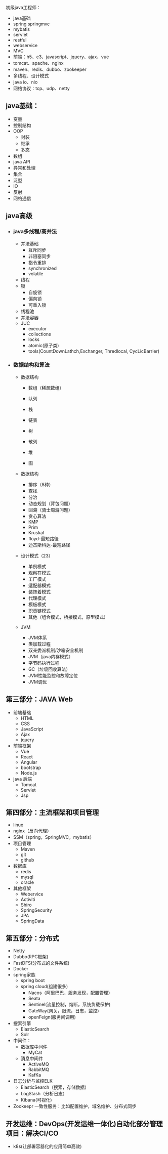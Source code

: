初级java工程师：

- java基础
- spring springmvc
- mybatis
- servlet
- restful
- webservice
- MVC
- 前端：h5、c3、javascript、jquery、ajax、vue
- tomcat、apache、nginx
- maven、redis、dubbo、zookeeper
- 多线程、设计模式
- java io、nio
- 网络协议：tcp、udp、netty

## java基础：

- 变量
- 控制结构
- OOP
  - 封装
  - 继承
  - 多态
- 数组
- java API
- 异常和处理
- 集合
- 泛型
- IO
- 反射
- 网络通信

## java高级

- ### java多线程/高并法

  - 并法基础
    - 互斥同步
    - 非阻塞同步
    - 指令重排
    - synchronized
    - volatile
  - 线程
  - 锁
    - 自旋锁
    - 偏向锁
    - 可重入锁
  - 线程池
  - 并法容器
  - JUC
    - executor
    - collections
    - locks
    - atomic(原子类)
    - tools(CountDownLathch,Exchanger, Thredlocal, CycLicBarrier)

- ### 数据结构和算法

  - 数据结构

    - 数组（稀疏数组）
    - 队列

    - 栈
    - 链表
    - 树
    - 散列
    - 堆
    - 图

  - 数据结构

    - 排序（8种）
    - 查找
    - 分治
    - 动态规划（背包问题）
    - 回溯（骑士周游问题）
    - 贪心算法
    - KMP
    - Prim
    - Kruskal
    - floyd-最短路径
    - 迪杰斯科达-最短路径

  - 设计模式（23）

    - 单例模式
    - 观察在模式
    - 工厂模式
    - 适配器模式
    - 装饰着模式
    - 代理模式
    - 模板模式
    - 职责链模式
    - 其他（组合模式，桥接模式，原型模式）

  - JVM

    - JVM体系
    - 类加载过程
    - 双亲委派机制/沙箱安全机制
    - JVM（java内存模式）
    - 字节码执行过程
    - GC（垃圾回收算法）
    - JVM性能监控和故障定位
    - JVM调优

## 第三部分：JAVA Web

- 前端基础
  - HTML
  - CSS
  - JavaScript
  - Ajax
  - jquery
- 前端框架
  - Vue
  - React
  - Angular
  - bootstrap
  - Node.js
- java 后端
  - Tomcat
  - Servlet
  - Jsp

## 第四部分：主流框架和项目管理

- linux
- nginx（反向代理）
- SSM（spring，SpringMVC，mybatis）
- 项目管理
  - Maven
  - git
  - github
- 数据库
  - redis
  - mysql
  - oracle
- 其他框架
  - Webervice
  - Activiti
  - Shiro
  - SpringSecurity
  - JPA
  - SpringData

## 第五部分：分布式

- Netty
- Dubbo(RPC框架)
- FastDFS(分布式的文件系统)
- Docker
- spring家族
  - spring boot
  - spring cloud(组建很多)
    - Nacos（阿里巴巴，服务发现，配置管理）
    - Seata
    - Sentinel(流量控制，熔断，系统负载保护)
    - GateWay(网关，限流，日志，监控)
    - openFeign(服务间调用)
- 搜索引擎
  - ElasticSearch
  - Solr
- 中间件：
  - 数据库中间件
    - MyCat
  - 消息中间件
    - ActiveMQ
    - RabbitMQ
    - KafKa
- 日志分析与监控ELK
  - ElasticSearch（搜索，存储数据）
  - LogStash（分析日志）
  - Kibana(可视化)
- Zookeepr 一致性服务：比如配置维护，域名维护、分布式同步

## 开发运维：DevOps(开发运维一体化)自动化部分管理项目：解决CI/CO

- k8s(让部署容器化的应用简单高效)
